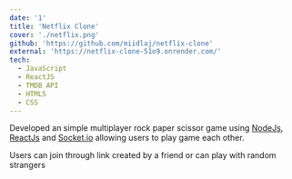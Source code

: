 ```yaml
---
date: '1'
title: 'Netflix Clone'
cover: './netflix.png'
github: 'https://github.com/miidlaj/netflix-clone'
external: 'https://netflix-clone-51o9.onrender.com/'
tech:
  - JavaScript
  - ReactJS
  - TMDB API
  - HTML5
  - CSS
---
```


Developed an simple multiplayer rock paper scissor game using [NodeJs](https://nodejs.org/), [ReactJs](https://reactjs.org) and [Socket.io](https://socket.io) allowing users to
play game each other.

Users can join through link created by a friend or can play with random strangers